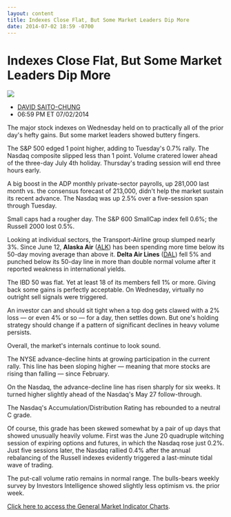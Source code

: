 ```yaml
---
layout: content
title: Indexes Close Flat, But Some Market Leaders Dip More
date: 2014-07-02 18:59 -0700
---
```



Indexes Close Flat, But Some Market Leaders Dip More
=====================================================


![](https://www.investors.com/wp-content/uploads/ibd-migrated-images/MPv_140703_635399126067803391.png)

* [DAVID SAITO-CHUNG](https://www.investors.com/author/chungd/ "Posts by DAVID SAITO-CHUNG")
* 06:59 PM ET 07/02/2014




The major stock indexes on Wednesday held on to practically all of the prior day's hefty gains. But some market leaders showed buttery fingers.


The S&P 500 edged 1 point higher, adding to Tuesday's 0.7% rally. The Nasdaq composite slipped less than 1 point. Volume cratered lower ahead of the three-day July 4th holiday. Thursday's trading session will end three hours early.


A big boost in the ADP monthly private-sector payrolls, up 281,000 last month vs. the consensus forecast of 213,000, didn't help the market sustain its recent advance. The Nasdaq was up 2.5% over a five-session span through Tuesday.


Small caps had a rougher day. The S&P 600 SmallCap index fell 0.6%; the Russell 2000 lost 0.5%.


Looking at individual sectors, the Transport-Airline group slumped nearly 3%. Since June 12, **Alaska Air** ([ALK](https://research.investors.com/quote.aspx?symbol=ALK)) has been spending more time below its 50-day moving average than above it. **Delta Air Lines** ([DAL](https://research.investors.com/quote.aspx?symbol=DAL)) fell 5% and punched below its 50-day line in more than double normal volume after it reported weakness in international yields.


The IBD 50 was flat. Yet at least 18 of its members fell 1% or more. Giving back some gains is perfectly acceptable. On Wednesday, virtually no outright sell signals were triggered.


An investor can and should sit tight when a top dog gets clawed with a 2% loss — or even 4% or so — for a day, then settles down. But one's holding strategy should change if a pattern of significant declines in heavy volume persists.


Overall, the market's internals continue to look sound.


The NYSE advance-decline hints at growing participation in the current rally. This line has been sloping higher — meaning that more stocks are rising than falling — since February.


On the Nasdaq, the advance-decline line has risen sharply for six weeks. It turned higher slightly ahead of the Nasdaq's May 27 follow-through.


The Nasdaq's Accumulation/Distribution Rating has rebounded to a neutral C grade.


Of course, this grade has been skewed somewhat by a pair of up days that showed unusually heavily volume. First was the June 20 quadruple witching session of expiring options and futures, in which the Nasdaq rose just 0.2%. Just five sessions later, the Nasdaq rallied 0.4% after the annual rebalancing of the Russell indexes evidently triggered a last-minute tidal wave of trading.


The put-call volume ratio remains in normal range. The bulls-bears weekly survey by Investors Intelligence showed slightly less optimism vs. the prior week.


[Click here to access the General Market Indicator Charts](https://www.investors.com/pdf/GMI_070314.pdf).




